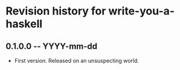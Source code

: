 # Revision history for write-you-a-haskell

## 0.1.0.0  -- YYYY-mm-dd

* First version. Released on an unsuspecting world.
